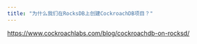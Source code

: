 ```yaml
---
title: "为什么我们在RocksDB上创建CockroachDB项目？"
---
```

https://www.cockroachlabs.com/blog/cockroachdb-on-rocksd/